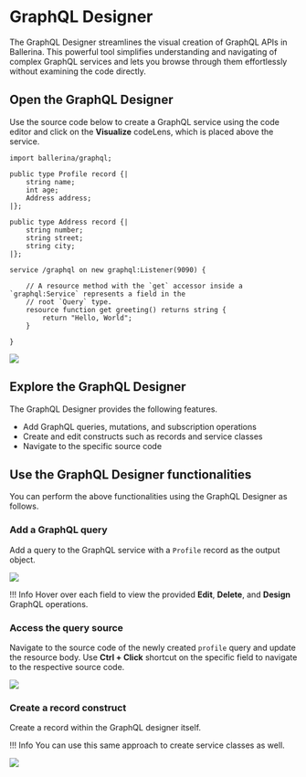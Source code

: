 # GraphQL Designer

The GraphQL Designer streamlines the visual creation of GraphQL APIs in Ballerina. This powerful tool simplifies understanding and navigating of complex GraphQL services and lets you browse through them effortlessly without examining the code directly.

## Open the GraphQL Designer 

Use the source code below to create a GraphQL service using the code editor and click on the **Visualize** codeLens, which is placed above the service. 

```ballerina
import ballerina/graphql;

public type Profile record {|
    string name;
    int age;
    Address address;
|};

public type Address record {|
    string number;
    string street;
    string city;
|};

service /graphql on new graphql:Listener(9090) {

    // A resource method with the `get` accessor inside a `graphql:Service` represents a field in the
    // root `Query` type.
    resource function get greeting() returns string {
        return "Hello, World";
    }

}
```

<img src="https://wso2.com/ballerina/vscode/docs/img/visual-programming/graphql-designer/visualize.gif" class="cInlineImage-full"/>

## Explore the GraphQL Designer 

The GraphQL Designer provides the following features.

- Add GraphQL queries, mutations, and subscription operations
- Create and edit constructs such as records and service classes
- Navigate to the specific source code

## Use the GraphQL Designer functionalities

You can perform the above functionalities using the GraphQL Designer as follows.

### Add a GraphQL query

Add a query to the GraphQL service with a `Profile` record as the output object.

<img src="https://wso2.com/ballerina/vscode/docs/img/visual-programming/graphql-designer/query-creation.gif" class="cInlineImage-full"/>

!!! Info
    Hover over each field to view the provided **Edit**, **Delete**, and **Design** GraphQL operations. 

### Access the query source

Navigate to the source code of the newly created `profile` query and update the resource body. Use **Ctrl + Click** shortcut on the specific field to navigate to the respective source code. 

<img src="https://wso2.com/ballerina/vscode/docs/img/visual-programming/graphql-designer/navigate.gif" class="cInlineImage-full"/>

### Create a record construct

Create a record within the GraphQL designer itself.

!!! Info
    You can use this same approach to create service classes as well.

<img src="https://wso2.com/ballerina/vscode/docs/img/visual-programming/graphql-designer/add-new-construct.gif" class="cInlineImage-full"/>
